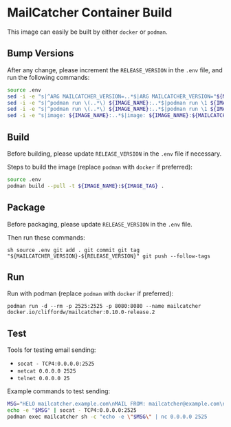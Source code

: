 # MailCatcher Container Build

This image can easily be built by either `docker` or `podman`.

## Bump Versions

After any change, please increment the `RELEASE_VERSION` in the `.env` file, and run the following commands:

```sh
source .env
sed -i -e "s|^ARG MAILCATCHER_VERSION=..*$|ARG MAILCATCHER_VERSION="${MAILCATCHER_VERSION}"|" Dockerfile
sed -i -e "s|^podman run \(..*\) ${IMAGE_NAME}:..*$|podman run \1 ${IMAGE_NAME}:${MAILCATCHER_VERSION}-${RELEASE_VERSION}|" DEVELOP.md
sed -i -e "s|^podman run \(..*\) ${IMAGE_NAME}:..*$|podman run \1 ${IMAGE_NAME}:${MAILCATCHER_VERSION}-${RELEASE_VERSION}|" README.md
sed -i -e "s|image: ${IMAGE_NAME}:..*$|image: ${IMAGE_NAME}:${MAILCATCHER_VERSION}-${RELEASE_VERSION}|" docker-compose.yml
```

## Build

Before building, please update `RELEASE_VERSION` in the `.env` file if necessary.

Steps to build the image (replace `podman` with `docker` if preferred):

```sh
source .env
podman build --pull -t ${IMAGE_NAME}:${IMAGE_TAG} .
```

## Package

Before packaging, please update `RELEASE_VERSION` in the `.env` file.

Then run these commands:

``sh
source .env
git add .
git commit
git tag "${MAILCATCHER_VERSION}-${RELEASE_VERSION}"
git push --follow-tags
``


## Run

Run with podman (replace `podman` with `docker` if preferred): 

```
podman run -d --rm -p 2525:2525 -p 8080:8080 --name mailcatcher docker.io/cliffordw/mailcatcher:0.10.0-release.2
```

## Test

Tools for testing email sending:

- `socat - TCP4:0.0.0.0:2525`
- `netcat 0.0.0.0 2525`
- `telnet 0.0.0.0 25`

Example commands to test sending:

```sh
MSG="HELO mailcatcher.example.com\nMAIL FROM: mailcatcher@example.com\nRCPT TO: clifford@example.org\nDATA\nSubject: CLI Test Message\nContent-Type: text/plain\n\nHello Buddy\n\nWhat's up?\n\nRegards,\nMailCatcher\n.\nquit\n"
echo -e "$MSG" | socat - TCP4:0.0.0.0:2525
podman exec mailcatcher sh -c "echo -e \"$MSG\" | nc 0.0.0.0 2525
```
